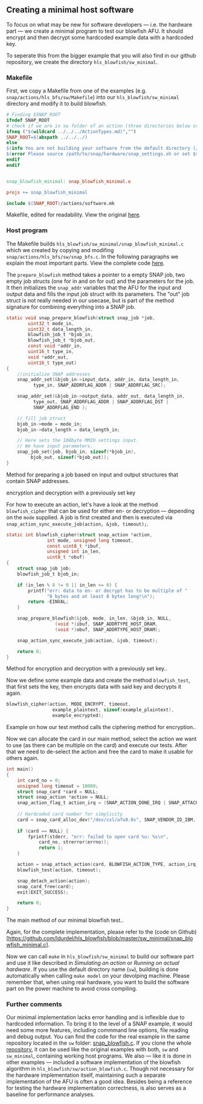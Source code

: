 ## Creating a minimal host software

To focus on what may be new for software developers — i.e. the hardware part — we create a minimal program to test our blowfish AFU. It should encrypt and then decrypt some hardcoded example data with a hardcoded key.

To seperate this from the bigger example that you will also find in our github repository, we create the directory `hls_blowfish/sw_minimal`.

### Makefile

First, we copy a Makefile from one of the examples \(e.g. `snap/actions/hls_bfs/sw/Makefile`\) into our `hls_blowfish/sw_minimal` directory and modify it to build blowfish.

```makefile
# Finding $SNAP_ROOT
ifndef SNAP_ROOT
# check if we are in sw folder of an action (three directories below snap root)
ifneq ("$(wildcard ../../../ActionTypes.md)","")
SNAP_ROOT=$(abspath ../../../)
else
$(info You are not building your software from the default directory (/path/to/snap/actions/<action_name>/sw) or specified a wrong $$SNAP_ROOT.)
$(error Please source /path/to/snap/hardware/snap_settings.sh or set $$SNAP_ROOT manually.)
endif
endif


snap_blowfish_minimal: snap_blowfish_minimal.o

projs += snap_blowfish_minimal

include $(SNAP_ROOT)/actions/software.mk
```
<p class="figure-caption">Makefile, edited for readability. View the original <a href="https://github.com/ldurdel/hls_blowfish/blob/master/sw_minimal/Makefile">here</a>.
</p>

### Host program

The Makefile builds `hls_blowfish/sw_minimal/snap_blowfish_minimal.c` which we created by copying and modifing `snap/actions/hls_bfs/sw/snap_bfs.c`. In the following paragraphs we explain the most important parts. View the complete code [here](https://github.com/ldurdel/hls_blowfish/blob/master/sw_minimal/snap_blowfish_minimal.c).

The `prepare_blowfish` method takes a pointer to a empty SNAP job, two empty job structs (one for in and on for out) and the parameters for the job. It then initializes the `snap_addr` variables that the AFU for the input and output data and fills the input job struct with its parameters. The "out" job struct is not really needed in our usecase, but is part of the method signature for combining everything into a SNAP job.

```c
static void snap_prepare_blowfish(struct snap_job *job,
        uint32_t mode_in,
        uint32_t data_length_in,
        blowfish_job_t *bjob_in,
        blowfish_job_t *bjob_out,
        const void *addr_in,
        uint16_t type_in,
        void *addr_out,
        uint16_t type_out)
{
    //initialize SNAP addresses
    snap_addr_set(&bjob_in->input_data, addr_in, data_length_in,
		  type_in, SNAP_ADDRFLAG_ADDR | SNAP_ADDRFLAG_SRC);

    snap_addr_set(&bjob_in->output_data, addr_out, data_length_in,
		  type_out, SNAP_ADDRFLAG_ADDR | SNAP_ADDRFLAG_DST |
		  SNAP_ADDRFLAG_END );

    // fill job struct
    bjob_in->mode = mode_in;
    bjob_in->data_length = data_length_in;

    // Here sets the 108byte MMIO settings input.
    // We have input parameters.
    snap_job_set(job, bjob_in, sizeof(*bjob_in),
		 bjob_out, sizeof(*bjob_out));
}
```
<p class="figure-caption">Method for preparing a job based on input and output structures that contain SNAP addresses.
</p>encryption and decryption with a previously set key

For how to execute an action, let's have a look at the method `blowfish_cipher` that can be used for either en- or decryption &mdash; depending on the `mode` supplied. A job is first created and then is executed via `snap_action_sync_execute_job(action, &job, timeout);`.

```c
static int blowfish_cipher(struct snap_action *action,
               int mode, unsigned long timeout,
               const uint8_t *ibuf,
               unsigned int in_len,
               uint8_t *obuf)
{
    struct snap_job job;
    blowfish_job_t bjob_in;

    if (in_len % 8 != 0 || in_len <= 0) {
        printf("err: data to en- or decrypt has to be multiple of "
               "8 bytes and at least 8 bytes long!\n");
        return -EINVAL;
    }

    snap_prepare_blowfish(&job, mode, in_len, &bjob_in, NULL,
                  (void *)ibuf, SNAP_ADDRTYPE_HOST_DRAM,
                  (void *)obuf, SNAP_ADDRTYPE_HOST_DRAM);

    snap_action_sync_execute_job(action, &job, timeout);

    return 0;
}
```
<p class="figure-caption">Method for encryption and decryption with a previously set key.</a>.
</p>

Now we define some example data and create the method `blowfish_test`, that first sets the key, then encrypts data with said key and decrypts it again.

```c
blowfish_cipher(action, MODE_ENCRYPT, timeout,
                 example_plaintext, sizeof(example_plaintext),
                 example_encrypted);
```
<p class="figure-caption">Example on how our test method calls the ciphering method for encryption.</a>.
</p>

Now we can allocate the card in our main method, select the action we want to use (as there can be multiple on the card) and execute our tests. After that we need to de-select the action and free the card to make it usable for others again.

```c
int main()
{
    int card_no = 0;
    unsigned long timeout = 10000;
    struct snap_card *card = NULL;
    struct snap_action *action = NULL;
    snap_action_flag_t action_irq = (SNAP_ACTION_DONE_IRQ | SNAP_ATTACH_IRQ);
    
    // Hardcoded card number for simplicity
    card = snap_card_alloc_dev("/dev/cxl/afu0.0s", SNAP_VENDOR_ID_IBM, SNAP_DEVICE_ID_SNAP);
    
    if (card == NULL) {
        fprintf(stderr, "err: failed to open card %u: %s\n",
            card_no, strerror(errno));
            return 1;
    }

    action = snap_attach_action(card, BLOWFISH_ACTION_TYPE, action_irq, 60);
    blowfish_test(action, timeout);

    snap_detach_action(action);
    snap_card_free(card);
    exit(EXIT_SUCCESS);

    return 0;
}
```
<p class="figure-caption">The main method of our minimal blowfish test.</a>.
</p>

Again, for the complete implementation, please refer to the (code on Github)[https://github.com/ldurdel/hls_blowfish/blob/master/sw_minimal/snap_blowfish_minimal.c].

Now we can call `make` in `hls_blowfish/sw_minimal` to build our software part and use it like described in _Simulating an action_ or _Running on actual hardware_. If you use the default directory name (`sw`), building is done automatically when calling `make model` on your devolping machine. Please remember that, when using real hardware, you want to build the software part on the power machine to avoid cross compiling.

### Further comments

Our minimal implementation lacks error handling and is inflexible due to hardcoded information. To bring it to the level of a SNAP example, it would need some more features, including commmand line options, file reading and debug output. You can find the code for the real example in the same repository located in the `sw` folder: [snap_blowfish.c](https://github.com/ldurdel/hls_blowfish/blob/master/sw/snap_blowfish.c).
If you clone the whole [repository](https://github.com/ldurdel/hls_blowfish), it can be used like the original examples with both, `sw` and `sw_minimal`, containing working host programs. We also &mdash; like it is done in other examples &mdash; included a software implementation of the blowfish algorithm in `hls_blowfish/sw/action_blowfish.c`. Though not necessary for the hardware implementation itself, maintaining such a separate implementation of the AFU is often a good idea. Besides being a reference for testing the hardware implementation correctness, is also serves as a baseline for performance analyses.